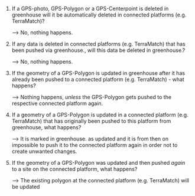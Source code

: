 1. If a GPS-photo, GPS-Polygon or a GPS-Centerpoint is deleted in greenhouse will it be automatically deleted in connected platforms (e.g. TerraMatch)?

    --> No, nothing happens.



2. If any data is deleted in connected platforms (e.g. TerraMatch) that has been pushed via greenhouse., will this data be deleted in greenhouse.?

    --> No, nothing happens.


3. If the geometry of a GPS-Polygon is updated in greenhouse after it has already been pushed to a connected platform (e.g. TerraMatch) - what happens?

    --> Nothing happens, _unless_ the GPS-Polygon gets pushed to the respective connected platform again.

4. If a geometry of a GPS-Polygon is updated in a connected platform (e.g. TerraMatch) that has originally been pushed to this platform from greenhouse, what happens?

    --> It is marked in greenhouse. as updated and it is from then on impossible to push it to the connected platform again in order not to create unwanted changes.

6. If the geometry of a GPS-Polygon was updated and then pushed _again_ to a site on the connected platform, what happens?

    --> The existing polygon at the connected platform (e.g. TerraMatch) will be updated 
